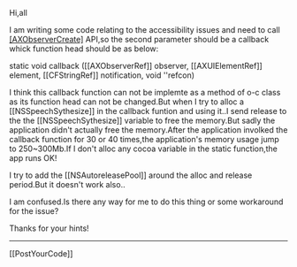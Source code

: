  

Hi,all

I am writing some code relating to the accessibility issues and need to call [[AXObserverCreate]]() API,so the second parameter should be a callback whick function head should be as below:

static void callback ([[AXObserverRef]] observer, [[AXUIElementRef]] element, [[CFStringRef]] notification, void ''refcon)

I think this callback function can not be implemte as a method of o-c class as its function head can not be changed.But when I try to alloc a [[NSSpeechSythesize]] in the callback funtion and using it..I send release to the the [[NSSpeechSythesize]] variable to free the memory.But sadly the application didn't actually free the memory.After the application involked the callback function for 30 or 40 times,the application's memory usage jump to 250~300Mb.If I don't alloc any cocoa variable in the static function,the app runs OK!

I try to add the [[NSAutoreleasePool]] around the alloc and release period.But it doesn't work also..

I am confused.Is there any way for me to do this thing or some workaround for the issue?

Thanks for your hints!

----

[[PostYourCode]]
